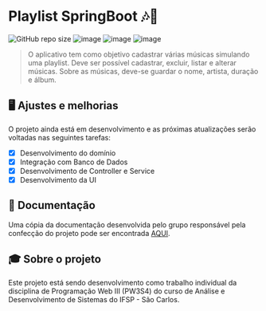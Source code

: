 # Playlist SpringBoot 🎶🎵

![GitHub repo size](https://img.shields.io/github/repo-size/iuricode/README-template?style=for-the-badge)
![image](https://img.shields.io/badge/Java-ED8B00?style=for-the-badge&logo=java&logoColor=white)
![image](https://img.shields.io/badge/Spring-6DB33F?style=for-the-badge&logo=spring&logoColor=white)
![image](https://img.shields.io/badge/PostgreSQL-316192?style=for-the-badge&logo=postgresql&logoColor=white)

> O aplicativo tem como objetivo cadastrar várias músicas simulando uma playlist.
Deve ser possível cadastrar, excluir, listar e alterar músicas. Sobre as músicas, deve-se
guardar o nome, artista, duração e álbum.


## 🖥️ Ajustes e melhorias

O projeto ainda está em desenvolvimento e as próximas atualizações serão voltadas nas seguintes tarefas:

- [x] Desenvolvimento do domínio
- [x] Integração com Banco de Dados
- [x] Desenvolvimento de Controller e Service
- [x] Desenvolvimento da UI

## 📒 Documentação

Uma cópia da documentação desenvolvida pelo grupo responsável pela confecção do projeto pode ser encontrada [AQUI](resources/musicas.pdf).

## 🎓 Sobre o projeto

Este projeto está sendo desenvolvimento como trabalho individual da disciplina de Programação Web III (PW3S4) do curso de Análise e Desenvolvimento de Sistemas 
do IFSP - São Carlos.
